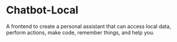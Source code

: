 # Chatbot-Local
A frontend to create a personal assistant that can access local data, perform actions, make code, remember things, and help you.
